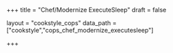 +++
title = "Chef/Modernize ExecuteSleep"
draft = false

layout = "cookstyle_cops"
data_path = ["cookstyle","cops_chef_modernize_executesleep"]

+++

<!-- The content of this page is automatically generated from the
cops_chef_modernize_executesleep.yml file in github.com/chef/cookstyle/blob/master/docs-chef-io/data/cookstyle/. -->
